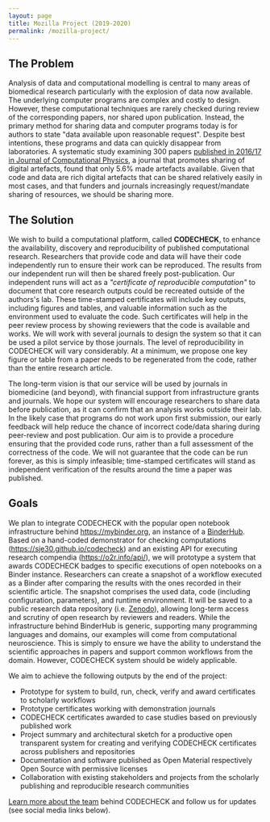 ```yaml
---
layout: page
title: Mozilla Project (2019-2020)
permalink: /mozilla-project/
---
```


## The Problem

Analysis of data and computational modelling is central to many areas of biomedical research particularly with the explosion of data now available. The underlying computer programs are complex and costly to design. However, these computational techniques are rarely checked during review of the corresponding papers, nor shared upon publication. Instead, the primary method for sharing data and computer programs today is for authors to state "data available upon reasonable request". Despite best intentions, these programs and data can quickly disappear from laboratories.
A systematic study examining 300 papers [published in 2016/17 in Journal of Computational Physics](https://dl.acm.org/citation.cfm?doid=3214239.3214242), a journal that promotes sharing of digital artefacts, found that only 5.6% made artefacts available.
Given that code and data are rich digital artefacts that can be shared relatively easily in most cases, and that funders and journals increasingly request/mandate sharing of resources, we should be sharing more.

## The Solution

We wish to build a computational platform, called **CODECHECK**, to enhance the availability, discovery and reproducibility of published computational research.
Researchers that provide code and data will have their code independently run to ensure their work can be reproduced.
The results from our independent run will then be shared freely post-publication.
Our independent runs will act as a _"certificate of reproducible computation"_ to document that core research outputs could be recreated outside of the authors's lab.
These time-stamped certificates will include key outputs, including figures and tables, and valuable information such as the environment used to evaluate the code.
Such certificates will help in the peer review process by showing reviewers that the code is available and works.
We will work with several journals to design the system so that it can be used a pilot service by those journals.
The level of reproducibility in CODECHECK will vary considerably.
At a minimum, we propose one key figure or table from a paper needs to be regenerated from the code, rather than the entire research article. 

The long-term vision is that our service will be used by journals in biomedicine (and beyond), with financial support from infrastructure grants and journals.
We hope our system will encourage researchers to share data before publication, as it can confirm that an analysis works outside their lab.
In the likely case that programs do not work upon first submission, our early feedback will help reduce the chance of incorrect code/data sharing during peer-review and post publication.
Our aim is to provide a procedure ensuring that the provided code runs, rather than a full assessment of the correctness of the code.
We will not guarantee that the code can be run forever, as this is simply infeasible; time-stamped certificates will stand as independent verification of the results around the time a paper was published.

## Goals

We plan to integrate CODECHECK with the popular open notebook infrastructure behind <https://mybinder.org>, an instance of a [BinderHub](https://binderhub.readthedocs.io/en/latest/).
Based on a hand-coded demonstrator for checking computations (<https://sje30.github.io/codecheck>) and an existing API for executing research compendia (<https://o2r.info/api/>), we will prototype a system that awards CODECHECK badges to specific executions of open notebooks on a Binder instance.
Researchers can create a snapshot of a workflow executed as a Binder after comparing the results with the ones recorded in their scientific article.
The snapshot comprises the used data, code (including configuration, parameters), and runtime environment.
It will be saved to a public research data repository (i.e. [Zenodo](https://zenodo.org/)), allowing long-term access and scrutiny of open research by reviewers and readers.
While the infrastructure behind BinderHub is generic, supporting many programming languages and domains, our examples will come from computational neuroscience. 
This is simply to ensure we have the ability to understand the scientific approaches in papers and support common workflows from the domain.
However, CODECHECK system should be widely applicable.

We aim to achieve the following outputs by the end of the project:

- Prototype for system to build, run, check, verify and award certificates to scholarly workflows
- Prototype certificates working with demonstration journals
- CODECHECK certificates awarded to case studies based on previously published work
- Project summary and architectural sketch for a productive open transparent system for creating and verifying CODECHECK certificates across publishers and repositories
- Documentation and software published as Open Material respectively Open Source with permissive licenses
- Collaboration with existing stakeholders and projects from the scholarly publishing and reproducible research communities

[Learn more about the team](/team) behind CODECHECK and follow us for updates (see social media links below).
